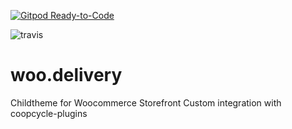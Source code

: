 [![Gitpod Ready-to-Code](https://img.shields.io/badge/Gitpod-Ready--to--Code-blue?logo=gitpod)](https://github.com/PasLoin/woo.delivery/tree/PasLoin/gitpod-setup) 

![travis](https://travis-ci.org/PasLoin/woo.delivery.svg?branch=gitpod-setup)
# woo.delivery
 Childtheme for Woocommerce Storefront
 Custom integration with coopcycle-plugins
